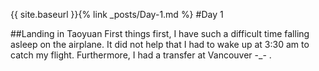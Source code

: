 {{ site.baseurl }}{% link _posts/Day-1.md %}
#Day 1

##Landing in Taoyuan
First things first, I have such a difficult time falling asleep on the airplane. It did not help that I had to wake up at 3:30 am to catch my flight. Furthermore, I had a transfer at Vancouver -_- .
